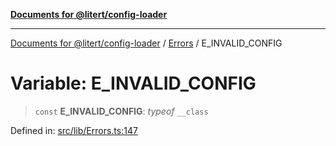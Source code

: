 [**Documents for @litert/config-loader**](../../README.md)

***

[Documents for @litert/config-loader](../../README.md) / [Errors](../README.md) / E\_INVALID\_CONFIG

# Variable: E\_INVALID\_CONFIG

> `const` **E\_INVALID\_CONFIG**: *typeof* `__class`

Defined in: [src/lib/Errors.ts:147](https://github.com/litert/config-loader.js/blob/master/src/lib/Errors.ts#L147)
